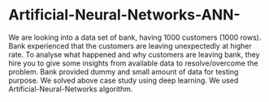 # Artificial-Neural-Networks-ANN-
We are looking into a data set of bank, having 1000 customers (1000 rows). Bank experienced that the customers are leaving unexpectedly at higher rate. To analyse what happened and why customers are leaving bank, they hire you to give some insights from available data to resolve/overcome the problem. Bank provided dummy and small amount of data for testing purpose.
We solved above case study using deep learning.
We used Artificial-Neural-Networks algorithm.
